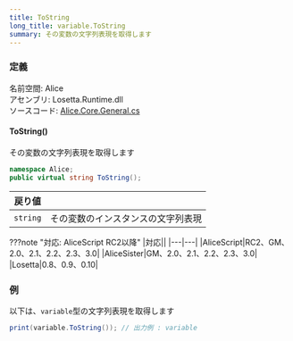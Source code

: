 ```yaml
---
title: ToString
long_title: variable.ToString
summary: その変数の文字列表現を取得します
---
```


### 定義
名前空間: Alice<br/>
アセンブリ: Losetta.Runtime.dll<br/>
ソースコード: [Alice.Core.General.cs](https://github.com/WSOFT-Project/Losetta/blob/master/Losetta.Runtime/Core/Extension/Alice.Core.General.cs)

#### ToString()

その変数の文字列表現を取得します

```cs title="AliceScript"
namespace Alice;
public virtual string ToString();
```

|戻り値| |
|-|-|
|`string`| その変数のインスタンスの文字列表現|

???note "対応: AliceScript RC2以降"
    |対応||
    |---|---|
    |AliceScript|RC2、GM、2.0、2.1、2.2、2.3、3.0|
    |AliceSister|GM、2.0、2.1、2.2、2.3、3.0|
    |Losetta|0.8、0.9、0.10|

### 例
以下は、`variable`型の文字列表現を取得します

```cs title="AliceScript"
print(variable.ToString()); // 出力例 : variable
```
